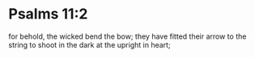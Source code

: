 # Psalms 11:2

for behold, the wicked bend the bow; they have fitted their arrow to the string to shoot in the dark at the upright in heart;
